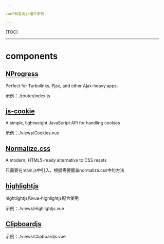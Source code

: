 ```yaml
---

vue2和各类js组件示例

---
```


[TOC]

---

# components

## [NProgress](http://ricostacruz.com/nprogress/) 

Perfect for Turbolinks, Pjax, and other Ajax-heavy apps.

示例：./router/index.js

## [js-cookie](https://www.npmjs.com/package/js-cookie)

A simple, lightweight JavaScript API for handling cookies

示例：./views/Cookies.vue

## [Normalize.css](http://necolas.github.io/normalize.css/)

A modern, HTML5-ready alternative to CSS resets

只需要在main.js中引入，根据需要覆盖normalize.css中的方法

## [highlightjs](https://highlightjs.org/)

hightlightjs和vue-highlightjs配合使用

示例：./views/Highlightjs.vue

## [Clipboardjs](http://www.clipboardjs.cn/)

示例：./views/Clipboardjs.vue